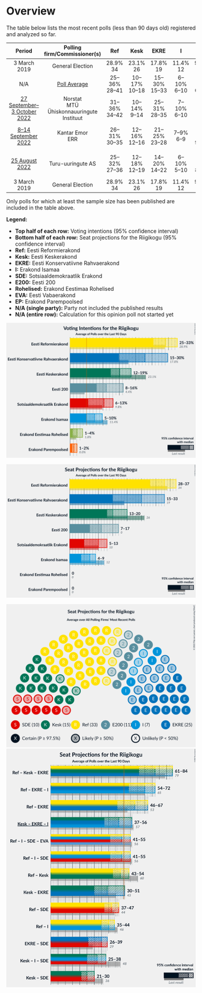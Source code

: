 # Overview

The table below lists the most recent polls (less than 90 days old) registered and analyzed so far.

| Period     | Polling firm/Commissioner(s) | Ref | Kesk | EKRE | I | SDE | E200 | Rohelised | EVA | EP |
|:----------:|:----------------------------:|:--:|:--:|:--:|:--:|:--:|:--:|:--:|:--:|:--:|
| 3 March 2019 | General Election | 28.9% <br> 34 | 23.1% <br> 26 | 17.8% <br> 19 | 11.4% <br> 12 | 9.8% <br> 10 | 4.4% <br> 0 | 1.8% <br> 0 | 1.2% <br> 0 | 0.0% <br> 0 |
| N/A | [Poll Average](average.html) | 25–36% <br> 28–41 | 10–17% <br> 10–18 | 15–30% <br> 15–33 | 6–10% <br> 6–10 | 5–13% <br> 0–13 | 8–16% <br> 8–17 | 1–4% <br> 0 | N/A <br> N/A | 0–2% <br> 0 |
| [27 September–3 October 2022](2022-10-03-Norstat.html) | Norstat <br> MTÜ Ühiskonnauuringute Instituut | 31–36% <br> 34–42 | 10–14% <br> 9–14 | 25–31% <br> 28–35 | 7–10% <br> 6–10 | 4–7% <br> 0–6 | 8–11% <br> 7–11 | 1–2% <br> 0 | N/A <br> N/A | 0–1% <br> 0 |
| [8–14 September 2022](2022-09-14-KantarEmor.html) | Kantar Emor <br> ERR | 26–31% <br> 30–35 | 12–16% <br> 12–16 | 21–25% <br> 23–28 | 7–9% <br> 6–9 | 9–13% <br> 9–13 | 9–13% <br> 10–12 | 2–4% <br> 0 | N/A <br> N/A | 1–2% <br> 0 |
| [25 August 2022](2022-08-25-Turu-uuringuteAS.html) | Turu-uuringute AS | 25–32% <br> 27–36 | 12–18% <br> 12–19 | 14–20% <br> 14–22 | 6–10% <br> 5–10 | 9–14% <br> 8–14 | 11–17% <br> 11–18 | 1–3% <br> 0 | N/A <br> N/A | N/A <br> N/A |
| 3 March 2019 | General Election | 28.9% <br> 34 | 23.1% <br> 26 | 17.8% <br> 19 | 11.4% <br> 12 | 9.8% <br> 10 | 4.4% <br> 0 | 1.8% <br> 0 | 1.2% <br> 0 | 0.0% <br> 0 |

Only polls for which at least the sample size has been published are included in the table above.

**Legend:**
+ **Top half of each row:** Voting intentions (95% confidence interval)
+ **Bottom half of each row:** Seat projections for the Riigikogu (95% confidence interval)
+ **Ref:** Eesti Reformierakond
+ **Kesk:** Eesti Keskerakond
+ **EKRE:** Eesti Konservatiivne Rahvaerakond
+ **I:** Erakond Isamaa
+ **SDE:** Sotsiaaldemokraatlik Erakond
+ **E200:** Eesti 200
+ **Rohelised:** Erakond Eestimaa Rohelised
+ **EVA:** Eesti Vabaerakond
+ **EP:** Erakond Parempoolsed
+ **N/A (single party):** Party not included the published results
+ **N/A (entire row):** Calculation for this opinion poll not started yet


![Graph with voting intentions not yet produced](average.png "Voting Intentions")

![Graph with seats not yet produced](average-seats.png "Seats")

![Graph with seating plan not yet produced](average-seating-plan.png "Seating Plan")
![Graph with coalitions seats not yet produced](average-coalitions-seats.png "Coalitions Seats")
